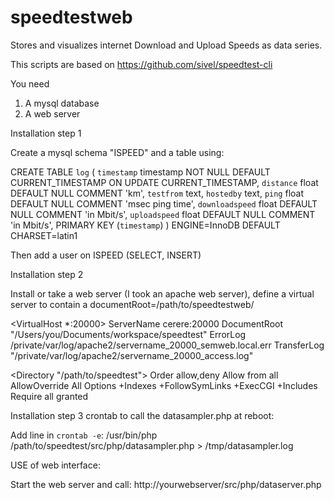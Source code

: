 # speedtestweb
Stores and visualizes internet Download and Upload Speeds as data series.

This scripts are based on https://github.com/sivel/speedtest-cli

You need

1. A mysql database
2. A web server



Installation step 1

Create a mysql schema "ISPEED" and a table using:

CREATE TABLE `log` (
  `timestamp` timestamp NOT NULL DEFAULT CURRENT_TIMESTAMP ON UPDATE CURRENT_TIMESTAMP,
  `distance` float DEFAULT NULL COMMENT 'km',
  `testfrom` text,
  `hostedby` text,
  `ping` float DEFAULT NULL COMMENT 'msec ping time',
  `downloadspeed` float DEFAULT NULL COMMENT 'in Mbit/s',
  `uploadspeed` float DEFAULT NULL COMMENT 'in Mbit/s',
  PRIMARY KEY (`timestamp`)
) ENGINE=InnoDB DEFAULT CHARSET=latin1

Then add a user on ISPEED (SELECT, INSERT)



Installation step 2

Install or take a web server (I took an apache web server), define a virtual server to contain a
documentRoot=/path/to/speedtestweb/

<VirtualHost *:20000>
  ServerName cerere:20000
  DocumentRoot "/Users/you/Documents/workspace/speedtest"
  ErrorLog /private/var/log/apache2/servername_20000_semweb.local.err
  TransferLog "/private/var/log/apache2/servername_20000_access.log"

  <Directory "/path/to/speedtest">
     Order allow,deny
     Allow from all
     AllowOverride All
     Options +Indexes +FollowSymLinks +ExecCGI +Includes
     Require all granted
  </Directory>
</VirtualHost>



Installation step 3
crontab to call the datasampler.php at reboot:

Add line in `crontab -e`:
/usr/bin/php /path/to/speedtest/src/php/datasampler.php > /tmp/datasampler.log




USE of web interface:

Start the web server and call:  http://yourwebserver/src/php/dataserver.php
